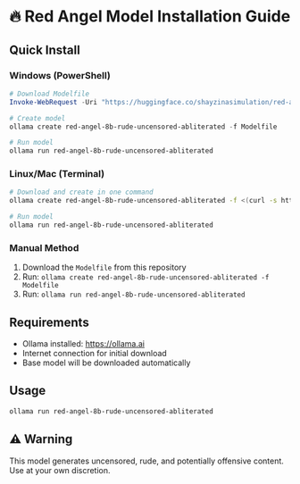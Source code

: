 # 🔥 Red Angel Model Installation Guide

## Quick Install

### Windows (PowerShell)
```powershell
# Download Modelfile
Invoke-WebRequest -Uri "https://huggingface.co/shayzinasimulation/red-angel-8b-rude-uncensored-abliterated/raw/main/Modelfile" -OutFile "Modelfile"

# Create model
ollama create red-angel-8b-rude-uncensored-abliterated -f Modelfile

# Run model
ollama run red-angel-8b-rude-uncensored-abliterated
```

### Linux/Mac (Terminal)
```bash
# Download and create in one command
ollama create red-angel-8b-rude-uncensored-abliterated -f <(curl -s https://huggingface.co/shayzinasimulation/red-angel-8b-rude-uncensored-abliterated/raw/main/Modelfile)

# Run model
ollama run red-angel-8b-rude-uncensored-abliterated
```

### Manual Method
1. Download the `Modelfile` from this repository
2. Run: `ollama create red-angel-8b-rude-uncensored-abliterated -f Modelfile`
3. Run: `ollama run red-angel-8b-rude-uncensored-abliterated`

## Requirements
- Ollama installed: https://ollama.ai
- Internet connection for initial download
- Base model will be downloaded automatically

## Usage
```bash
ollama run red-angel-8b-rude-uncensored-abliterated
```

## ⚠️ Warning
This model generates uncensored, rude, and potentially offensive content. Use at your own discretion.

